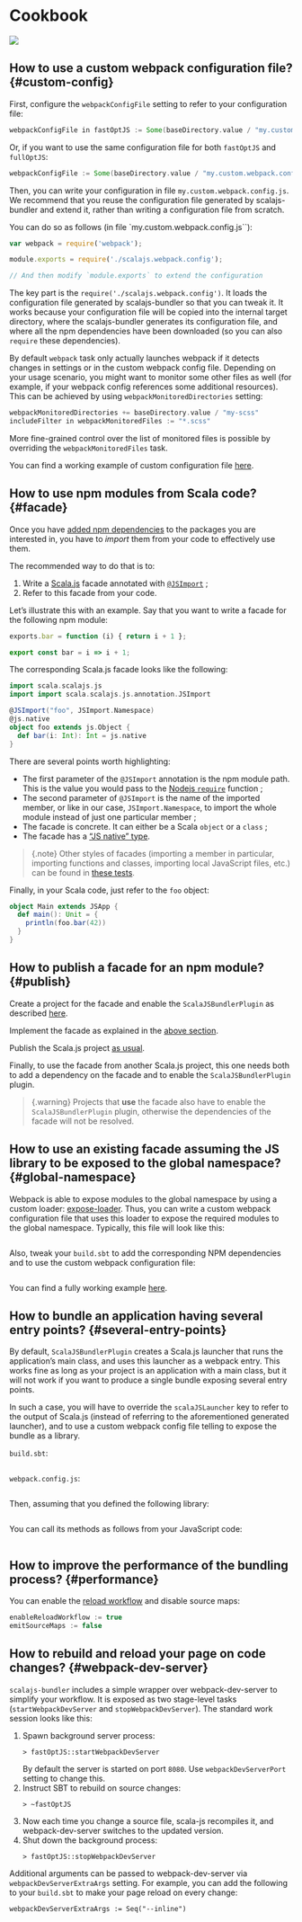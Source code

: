 # Cookbook

![](toctree:local=true,mergeFirst=true)

## How to use a custom webpack configuration file? {#custom-config}

First, configure the `webpackConfigFile` setting to refer to your configuration file:

~~~ scala
webpackConfigFile in fastOptJS := Some(baseDirectory.value / "my.custom.webpack.config.js")
~~~

Or, if you want to use the same configuration file for both `fastOptJS` and `fullOptJS`:

~~~ scala
webpackConfigFile := Some(baseDirectory.value / "my.custom.webpack.config.js")
~~~

Then, you can write your configuration in file `my.custom.webpack.config.js`.
We recommend that you reuse the configuration file generated by scalajs-bundler
and extend it, rather than writing a configuration file from scratch.

You can do so as follows (in file `my.custom.webpack.config.js``):

~~~ javascript
var webpack = require('webpack');

module.exports = require('./scalajs.webpack.config');

// And then modify `module.exports` to extend the configuration
~~~

The key part is the `require('./scalajs.webpack.config')`. It loads the configuration
file generated by scalajs-bundler so that you can tweak it. It works because your configuration
file will be copied into the internal target directory, where the scalajs-bundler generates
its configuration file, and where all the npm dependencies have been downloaded (so you can
also `require` these dependencies).

By default `webpack` task only actually launches webpack if it detects changes in
settings or in the custom webpack config file. Depending on your usage scenario, you might
want to monitor some other files as well (for example, if your webpack config references
some additional resources). This can be achieved by using `webpackMonitoredDirectories`
setting:

~~~ scala
webpackMonitoredDirectories += baseDirectory.value / "my-scss"
includeFilter in webpackMonitoredFiles := "*.scss"
~~~

More fine-grained control over the list of monitored files is possible by overriding the
`webpackMonitoredFiles` task.

You can find a working example of custom configuration file
[here](https://github.com/scalacenter/scalajs-bundler/blob/master/sbt-scalajs-bundler/src/sbt-test/sbt-scalajs-bundler/static/prod.webpack.config.js).

## How to use npm modules from Scala code? {#facade}

Once you have [added npm dependencies](getting-started.md) to the packages you are interested
in, you have to *import* them from your code to effectively use them.

The recommended way to do that is to:

1. Write a [Scala.js](https://www.scala-js.org/doc/interoperability/facade-types.html)
  facade annotated with
  [`@JSImport`](https://www.scala-js.org/doc/interoperability/facade-types.html#a-nameimporta-imports-from-other-javascript-modules) ;
2. Refer to this facade from your code.

Let’s illustrate this with an example. Say that you want to write a facade for the following
npm module:

~~~ javascript tab="foo.js (CommonJS)"
exports.bar = function (i) { return i + 1 };
~~~

~~~ javascript tab="foo.js (ES6)"
export const bar = i => i + 1;
~~~

The corresponding Scala.js facade looks like the following:

~~~ scala
import scala.scalajs.js
import import scala.scalajs.js.annotation.JSImport

@JSImport("foo", JSImport.Namespace)
@js.native
object foo extends js.Object {
  def bar(i: Int): Int = js.native
}
~~~

There are several points worth highlighting:

- The first parameter of the `@JSImport` annotation is the npm module path. This is
  the value you would pass to the
  [Nodejs `require`](https://nodejs.org/docs/latest/api/modules.html#modules_all_together)
  function ;
- The second parameter of `@JSImport` is the name of the imported member, or like in our
  case, `JSImport.Namespace`, to import the whole module instead of just one particular
  member ;
- The facade is concrete. It can either be a Scala `object` or a `class` ;
- The facade has a
  [“JS native” type](https://www.scala-js.org/doc/interoperability/facade-types.html).

> {.note}
> Other styles of facades (importing a member in particular, importing functions and classes,
> importing local JavaScript files, etc.) can be found in
> [these tests](https://github.com/scalacenter/scalajs-bundler/blob/master/sbt-scalajs-bundler/src/sbt-test/sbt-scalajs-bundler/facade-examples).

Finally, in your Scala code, just refer to the `foo` object:

~~~ scala
object Main extends JSApp {
  def main(): Unit = {
    println(foo.bar(42))
  }
}
~~~

## How to publish a facade for an npm module? {#publish}

Create a project for the facade and enable the `ScalaJSBundlerPlugin` as described
[here](getting-started.md).

Implement the facade as explained in the [above section](cookbook.md#facade).

Publish the Scala.js project [as usual](http://www.scala-sbt.org/1.0/docs/Publishing.html).

Finally, to use the facade from another Scala.js project, this one needs both to add a
dependency on the facade and to enable the `ScalaJSBundlerPlugin` plugin.

> {.warning}
> Projects that **use** the facade also have to enable the `ScalaJSBundlerPlugin` plugin,
> otherwise the dependencies of the facade will not be resolved.

## How to use an existing facade assuming the JS library to be exposed to the global namespace? {#global-namespace}

Webpack is able to expose modules to the global namespace by using a custom loader:
[expose-loader](https://github.com/webpack/expose-loader). Thus, you can write a custom webpack configuration
file that uses this loader to expose the required modules to the global namespace. Typically, this file
will look like this:

~~~ javascript src=../../../sbt-scalajs-bundler/src/sbt-test/sbt-scalajs-bundler/global-namespace/webpack.config.js
~~~

Also, tweak your `build.sbt` to add the corresponding NPM dependencies and to use the
custom webpack configuration file: 

~~~ scala src=../../../sbt-scalajs-bundler/src/sbt-test/sbt-scalajs-bundler/global-namespace/build.sbt#relevant-settings
~~~

You can find a fully working example
[here](https://github.com/scalacenter/scalajs-bundler/blob/master/sbt-scalajs-bundler/src/sbt-test/sbt-scalajs-bundler/global-namespace).

## How to bundle an application having several entry points? {#several-entry-points}

By default, `ScalaJSBundlerPlugin` creates a Scala.js launcher that runs the application’s main class, and
uses this launcher as a webpack entry. This works fine as long as your project is an application with a
main class, but it will not work if you want to produce a single bundle exposing several entry points.

In such a case, you will have to override the `scalaJSLauncher` key to refer to the output of Scala.js
(instead of referring to the aforementioned generated launcher), and to use a custom webpack config file
telling to expose the bundle as a library.

`build.sbt`:

~~~ scala src="../../../sbt-scalajs-bundler/src/sbt-test/sbt-scalajs-bundler/library/build.sbt#relevant-settings"
~~~

`webpack.config.js`:

~~~ javascript tab="webpack.config.js" src="../../../sbt-scalajs-bundler/src/sbt-test/sbt-scalajs-bundler/library/webpack.config.js"
~~~

Then, assuming that you defined the following library:

~~~ scala src="../../../sbt-scalajs-bundler/src/sbt-test/sbt-scalajs-bundler/library/src/main/scala/example/Library.scala#library-definition"
~~~

You can call its methods as follows from your JavaScript code:

~~~ scala src="../../../sbt-scalajs-bundler/src/sbt-test/sbt-scalajs-bundler/library/index.html#library-usage"
~~~

## How to improve the performance of the bundling process? {#performance}

You can enable the [reload workflow](reference.md#reload-workflow) and disable source maps:

~~~ scala
enableReloadWorkflow := true
emitSourceMaps := false
~~~

## How to rebuild and reload your page on code changes? {#webpack-dev-server}

`scalajs-bundler` includes a simple wrapper over webpack-dev-server to simplify your
workflow. It is exposed as two stage-level tasks (`startWebpackDevServer` and
`stopWebpackDevServer`).
The standard work session looks like this:

1. Spawn background server process:
    ~~~
    > fastOptJS::startWebpackDevServer
    ~~~
    By default the server is started on port `8080`. Use `webpackDevServerPort` setting to change this.
2. Instruct SBT to rebuild on source changes:
    ~~~
    > ~fastOptJS
    ~~~
3. Now each time you change a source file, scala-js recompiles it, and webpack-dev-server
    switches to the updated version.
4. Shut down the background process:
    ~~~
    > fastOptJS::stopWebpackDevServer
    ~~~

Additional arguments can be passed to webpack-dev-server via `webpackDevServerExtraArgs`
setting. For example, you can add the following to your `build.sbt` to make your page
reload on every change:
~~~
webpackDevServerExtraArgs := Seq("--inline")
~~~
